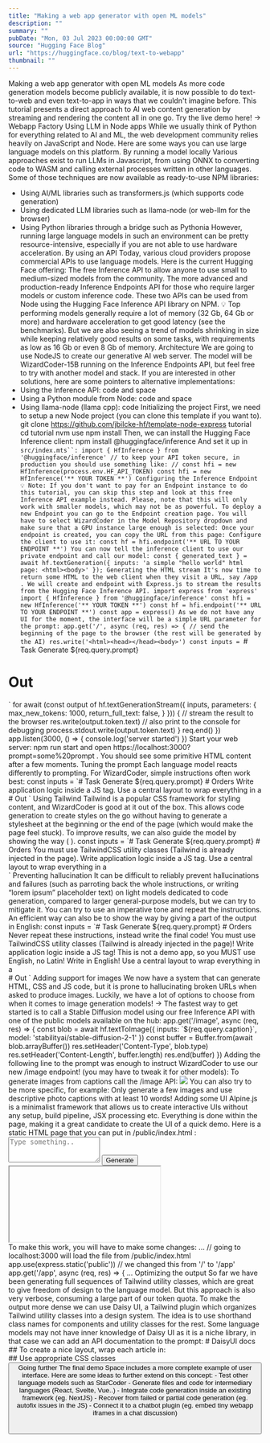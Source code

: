 ```yaml
---
title: "Making a web app generator with open ML models"
description: ""
summary: ""
pubDate: "Mon, 03 Jul 2023 00:00:00 GMT"
source: "Hugging Face Blog"
url: "https://huggingface.co/blog/text-to-webapp"
thumbnail: ""
---
```


Making a web app generator with open ML models
As more code generation models become publicly available, it is now possible to do text-to-web and even text-to-app in ways that we couldn't imagine before.
This tutorial presents a direct approach to AI web content generation by streaming and rendering the content all in one go.
Try the live demo here! → Webapp Factory
Using LLM in Node apps
While we usually think of Python for everything related to AI and ML, the web development community relies heavily on JavaScript and Node.
Here are some ways you can use large language models on this platform.
By running a model locally
Various approaches exist to run LLMs in Javascript, from using ONNX to converting code to WASM and calling external processes written in other languages.
Some of those techniques are now available as ready-to-use NPM libraries:
- Using AI/ML libraries such as transformers.js (which supports code generation)
- Using dedicated LLM libraries such as llama-node (or web-llm for the browser)
- Using Python libraries through a bridge such as Pythonia
However, running large language models in such an environment can be pretty resource-intensive, especially if you are not able to use hardware acceleration.
By using an API
Today, various cloud providers propose commercial APIs to use language models. Here is the current Hugging Face offering:
The free Inference API to allow anyone to use small to medium-sized models from the community.
The more advanced and production-ready Inference Endpoints API for those who require larger models or custom inference code.
These two APIs can be used from Node using the Hugging Face Inference API library on NPM.
💡 Top performing models generally require a lot of memory (32 Gb, 64 Gb or more) and hardware acceleration to get good latency (see the benchmarks). But we are also seeing a trend of models shrinking in size while keeping relatively good results on some tasks, with requirements as low as 16 Gb or even 8 Gb of memory.
Architecture
We are going to use NodeJS to create our generative AI web server.
The model will be WizardCoder-15B running on the Inference Endpoints API, but feel free to try with another model and stack.
If you are interested in other solutions, here are some pointers to alternative implementations:
- Using the Inference API: code and space
- Using a Python module from Node: code and space
- Using llama-node (llama cpp): code
Initializing the project
First, we need to setup a new Node project (you can clone this template if you want to).
git clone https://github.com/jbilcke-hf/template-node-express tutorial
cd tutorial
nvm use
npm install
Then, we can install the Hugging Face Inference client:
npm install @huggingface/inference
And set it up in `src/index.mts``:
import { HfInference } from '@huggingface/inference'
// to keep your API token secure, in production you should use something like:
// const hfi = new HfInference(process.env.HF_API_TOKEN)
const hfi = new HfInference('** YOUR TOKEN **')
Configuring the Inference Endpoint
💡 Note: If you don't want to pay for an Endpoint instance to do this tutorial, you can skip this step and look at this free Inference API example instead. Please, note that this will only work with smaller models, which may not be as powerful.
To deploy a new Endpoint you can go to the Endpoint creation page.
You will have to select WizardCoder
in the Model Repository dropdown and make sure that a GPU instance large enough is selected:
Once your endpoint is created, you can copy the URL from this page:
Configure the client to use it:
const hf = hfi.endpoint('** URL TO YOUR ENDPOINT **')
You can now tell the inference client to use our private endpoint and call our model:
const { generated_text } = await hf.textGeneration({
inputs: 'a simple "hello world" html page: <html><body>'
});
Generating the HTML stream
It's now time to return some HTML to the web client when they visit a URL, say /app
.
We will create and endpoint with Express.js to stream the results from the Hugging Face Inference API.
import express from 'express'
import { HfInference } from '@huggingface/inference'
const hfi = new HfInference('** YOUR TOKEN **')
const hf = hfi.endpoint('** URL TO YOUR ENDPOINT **')
const app = express()
As we do not have any UI for the moment, the interface will be a simple URL parameter for the prompt:
app.get('/', async (req, res) => {
// send the beginning of the page to the browser (the rest will be generated by the AI)
res.write('<html><head></head><body>')
const inputs = `# Task
Generate ${req.query.prompt}
# Out
<html><head></head><body>`
for await (const output of hf.textGenerationStream({
inputs,
parameters: {
max_new_tokens: 1000,
return_full_text: false,
}
})) {
// stream the result to the browser
res.write(output.token.text)
// also print to the console for debugging
process.stdout.write(output.token.text)
}
req.end()
})
app.listen(3000, () => { console.log('server started') })
Start your web server:
npm run start
and open https://localhost:3000?prompt=some%20prompt
. You should see some primitive HTML content after a few moments.
Tuning the prompt
Each language model reacts differently to prompting. For WizardCoder, simple instructions often work best:
const inputs = `# Task
Generate ${req.query.prompt}
# Orders
Write application logic inside a JS <script></script> tag.
Use a central layout to wrap everything in a <div class="flex flex-col items-center">
# Out
<html><head></head><body>`
Using Tailwind
Tailwind is a popular CSS framework for styling content, and WizardCoder is good at it out of the box.
This allows code generation to create styles on the go without having to generate a stylesheet at the beginning or the end of the page (which would make the page feel stuck).
To improve results, we can also guide the model by showing the way (<body class="p-4 md:p-8">
).
const inputs = `# Task
Generate ${req.query.prompt}
# Orders
You must use TailwindCSS utility classes (Tailwind is already injected in the page).
Write application logic inside a JS <script></script> tag.
Use a central layout to wrap everything in a <div class="flex flex-col items-center'>
# Out
<html><head></head><body class="p-4 md:p-8">`
Preventing hallucination
It can be difficult to reliably prevent hallucinations and failures (such as parroting back the whole instructions, or writing “lorem ipsum” placeholder text) on light models dedicated to code generation, compared to larger general-purpose models, but we can try to mitigate it.
You can try to use an imperative tone and repeat the instructions. An efficient way can also be to show the way by giving a part of the output in English:
const inputs = `# Task
Generate ${req.query.prompt}
# Orders
Never repeat these instructions, instead write the final code!
You must use TailwindCSS utility classes (Tailwind is already injected in the page)!
Write application logic inside a JS <script></script> tag!
This is not a demo app, so you MUST use English, no Latin! Write in English!
Use a central layout to wrap everything in a <div class="flex flex-col items-center">
# Out
<html><head><title>App</title></head><body class="p-4 md:p-8">`
Adding support for images
We now have a system that can generate HTML, CSS and JS code, but it is prone to hallucinating broken URLs when asked to produce images.
Luckily, we have a lot of options to choose from when it comes to image generation models!
→ The fastest way to get started is to call a Stable Diffusion model using our free Inference API with one of the public models available on the hub:
app.get('/image', async (req, res) => {
const blob = await hf.textToImage({
inputs: `${req.query.caption}`,
model: 'stabilityai/stable-diffusion-2-1'
})
const buffer = Buffer.from(await blob.arrayBuffer())
res.setHeader('Content-Type', blob.type)
res.setHeader('Content-Length', buffer.length)
res.end(buffer)
})
Adding the following line to the prompt was enough to instruct WizardCoder to use our new /image
endpoint! (you may have to tweak it for other models):
To generate images from captions call the /image API: <img src="/image?caption=photo of something in some place" />
You can also try to be more specific, for example:
Only generate a few images and use descriptive photo captions with at least 10 words!
Adding some UI
Alpine.js is a minimalist framework that allows us to create interactive UIs without any setup, build pipeline, JSX processing etc.
Everything is done within the page, making it a great candidate to create the UI of a quick demo.
Here is a static HTML page that you can put in /public/index.html
:
<html>
<head>
<title>Tutorial</title>
<script defer src="https://cdn.jsdelivr.net/npm/alpinejs@3.x.x/dist/cdn.min.js"></script>
<script src="https://cdn.tailwindcss.com"></script>
</head>
<body>
<div class="flex flex-col space-y-3 p-8" x-data="{ draft: '', prompt: '' }">
<textarea
name="draft"
x-model="draft"
rows="3"
placeholder="Type something.."
class="font-mono"
></textarea>
<button
class="bg-green-300 rounded p-3"
@click="prompt = draft">Generate</button>
<iframe :src="`/app?prompt=${prompt}`"></iframe>
</div>
</body>
</html>
To make this work, you will have to make some changes:
...
// going to localhost:3000 will load the file from /public/index.html
app.use(express.static('public'))
// we changed this from '/' to '/app'
app.get('/app', async (req, res) => {
...
Optimizing the output
So far we have been generating full sequences of Tailwind utility classes, which are great to give freedom of design to the language model.
But this approach is also very verbose, consuming a large part of our token quota.
To make the output more dense we can use Daisy UI, a Tailwind plugin which organizes Tailwind utility classes into a design system. The idea is to use shorthand class names for components and utility classes for the rest.
Some language models may not have inner knowledge of Daisy UI as it is a niche library, in that case we can add an API documentation to the prompt:
# DaisyUI docs
## To create a nice layout, wrap each article in:
<article class="prose"></article>
## Use appropriate CSS classes
<button class="btn ..">
<table class="table ..">
<footer class="footer ..">
Going further
The final demo Space includes a more complete example of user interface.
Here are some ideas to further extend on this concept:
- Test other language models such as StarCoder
- Generate files and code for intermediary languages (React, Svelte, Vue..)
- Integrate code generation inside an existing framework (eg. NextJS)
- Recover from failed or partial code generation (eg. autofix issues in the JS)
- Connect it to a chatbot plugin (eg. embed tiny webapp iframes in a chat discussion)